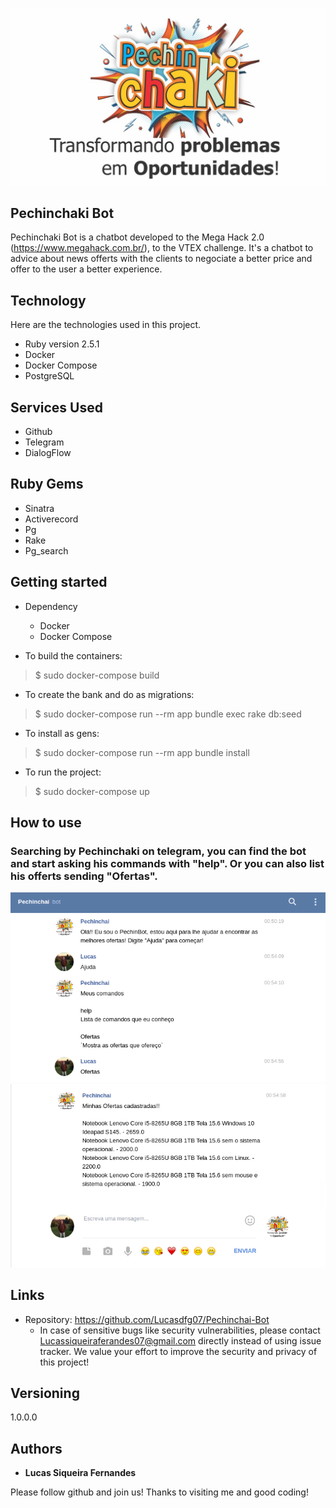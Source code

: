 
![Logo of the project](https://github.com/Lucasdfg07/Pechinchai-Bot/blob/master/public/logo.jpeg)


## Pechinchaki Bot
Pechinchaki Bot is a chatbot developed to the Mega Hack 2.0 (https://www.megahack.com.br/), to the VTEX challenge. It's a chatbot to advice about news offerts with the clients to negociate a better price and offer to the user a better experience.


## Technology 

Here are the technologies used in this project.

* Ruby version  2.5.1
* Docker 
* Docker Compose
* PostgreSQL

## Services Used

* Github
* Telegram
* DialogFlow

## Ruby Gems

* Sinatra
* Activerecord
* Pg
* Rake
* Pg_search


## Getting started

* Dependency
  - Docker
  - Docker Compose

* To build the containers:
>    $ sudo docker-compose build

* To create the bank and do as migrations:
>    $ sudo docker-compose run --rm app bundle exec rake db:seed

* To install as gens:
>    $ sudo docker-compose run --rm app bundle install

* To run the project:
>    $ sudo docker-compose up

## How to use

### Searching by Pechinchaki on telegram, you can find the bot and start asking his commands with "help". Or you can also list his offerts sending "Ofertas".

![Bot conversation](https://github.com/Lucasdfg07/Pechinchai-Bot/blob/master/public/talk1.png)
![Bot conversation](https://github.com/Lucasdfg07/Pechinchai-Bot/blob/master/public/talk2.png)



## Links
  - Repository: https://github.com/Lucasdfg07/Pechinchai-Bot
    - In case of sensitive bugs like security vulnerabilities, please contact
      Lucassiqueiraferandes07@gmail.com directly instead of using issue tracker. We value your effort
      to improve the security and privacy of this project!

  ## Versioning

  1.0.0.0


  ## Authors

  * **Lucas Siqueira Fernandes** 

  Please follow github and join us!
  Thanks to visiting me and good coding!
